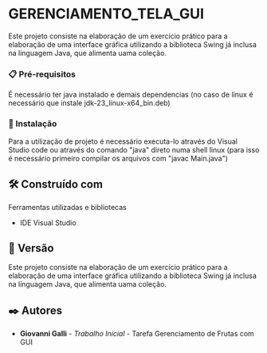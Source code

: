# GERENCIAMENTO_TELA_GUI

Este projeto consiste na elaboração de um exercício prático para a elaboração de uma interface gráfica utilizando a biblioteca Swing já inclusa na linguagem Java, que alimenta uama coleção.

### 📋 Pré-requisitos

É necessário ter java instalado e demais dependencias (no caso de linux é necessário que instale jdk-23_linux-x64_bin.deb)

### 🔧 Instalação

Para a utilização de projeto é necessário executa-lo através do Visual Studio code ou através do comando "java" direto numa shell linux (para isso é necessário primeiro compilar os arquivos com "javac Main.java")

## 🛠️ Construído com

Ferramentas utilizadas e bibliotecas

* IDE Visual Studio

## 📌 Versão

Este projeto consiste na elaboração de um exercício prático para a elaboração de uma interface gráfica utilizando a biblioteca Swing já inclusa na linguagem Java, que alimenta uama coleção.

## ✒️ Autores

* **Giovanni Galli** - *Trabalho Inicial* - Tarefa Gerenciamento de Frutas com GUI

